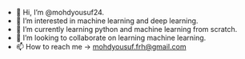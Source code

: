 - 👋 Hi, I’m @mohdyousuf24.
- 👀 I’m interested in machine learning and deep learning.
- 🌱 I’m currently learning python and machine learning from scratch.
- 💞️ I’m looking to collaborate on learning machine learning.
- 📫 How to reach me -> mohdyousuf.frh@gmail.com

<!---
mohdyousuf24/mohdyousuf24 is a ✨ special ✨ repository because its `README.md` (this file) appears on your GitHub profile.
You can click the Preview link to take a look at your changes.
--->
